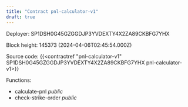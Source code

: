 ```yaml
---
title: "Contract pnl-calculator-v1"
draft: true
---
```

Deployer: SP1DSH0G45GZGGDJP3YVDEXTY4X2ZA89CKBFG7YHX


 



Block height: 145373 (2024-04-06T02:45:54.000Z)

Source code: {{<contractref "pnl-calculator-v1" SP1DSH0G45GZGGDJP3YVDEXTY4X2ZA89CKBFG7YHX pnl-calculator-v1>}}

Functions:

* calculate-pnl _public_
* check-strike-order _public_

